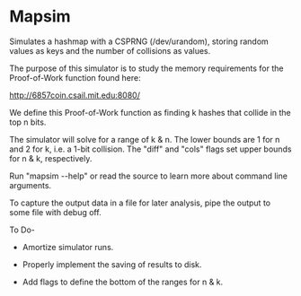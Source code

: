 # Mapsim
Simulates a hashmap with a CSPRNG (/dev/urandom), storing random values as keys and the number of collisions as values.

The purpose of this simulator is to study the memory requirements for the Proof-of-Work function found here:

http://6857coin.csail.mit.edu:8080/

We define this Proof-of-Work function as finding k hashes that collide in the top n bits.

The simulator will solve for a range of k & n. The lower bounds are 1 for n and 2 for k, i.e. a 1-bit collision. The "diff" and "cols" flags set upper bounds for n & k, respectively.

Run "mapsim --help" or read the source to learn more about command line arguments.

To capture the output data in a file for later analysis, pipe the output to some file with debug off.

To Do-

* Amortize simulator runs.

* Properly implement the saving of results to disk.

* Add flags to define the bottom of the ranges for n & k.
